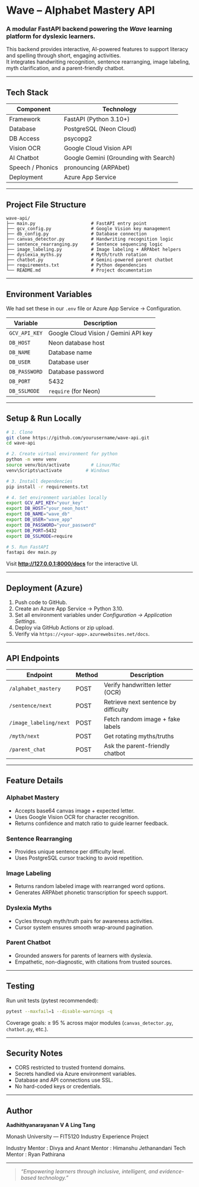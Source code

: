 # Wave – Alphabet Mastery API

### A modular FastAPI backend powering the *Wave* learning platform for dyslexic learners.

This backend provides interactive, AI-powered features to support literacy and spelling through short, engaging activities.  
It integrates handwriting recognition, sentence rearranging, image labeling, myth clarification, and a parent-friendly chatbot.

---

## Tech Stack

| Component | Technology |
|------------|-------------|
| Framework | FastAPI (Python 3.10+) |
| Database | PostgreSQL (Neon Cloud) |
| DB Access | psycopg2 |
| Vision OCR | Google Cloud Vision API |
| AI Chatbot | Google Gemini (Grounding with Search) |
| Speech / Phonics | pronouncing (ARPAbet) |
| Deployment | Azure App Service |

---

## Project File Structure

```
wave-api/
├── main.py                     # FastAPI entry point
├── gcv_config.py               # Google Vision key management
├── db_config.py                # Database connection
├── canvas_detector.py          # Handwriting recognition logic
├── sentence_rearranging.py     # Sentence sequencing logic
├── image_labeling.py           # Image labeling + ARPAbet helpers
├── dyslexia_myths.py           # Myth/truth rotation
├── chatbot.py                  # Gemini-powered parent chatbot
├── requirements.txt            # Python dependencies
└── README.md                   # Project documentation
```

---

## Environment Variables

We had set these in our `.env` file or Azure App Service → Configuration.

| Variable | Description |
|-----------|-------------|
| `GCV_API_KEY` | Google Cloud Vision / Gemini API key |
| `DB_HOST` | Neon database host |
| `DB_NAME` | Database name |
| `DB_USER` | Database user |
| `DB_PASSWORD` | Database password |
| `DB_PORT` | 5432 |
| `DB_SSLMODE` | `require` (for Neon) |

---

## Setup & Run Locally

```bash
# 1. Clone
git clone https://github.com/yourusername/wave-api.git
cd wave-api

# 2. Create virtual environment for python
python -m venv venv
source venv/bin/activate        # Linux/Mac
venv\Scripts\activate         # Windows

# 3. Install dependencies
pip install -r requirements.txt

# 4. Set environment variables locally
export GCV_API_KEY="your_key"
export DB_HOST="your_neon_host"
export DB_NAME="wave_db"
export DB_USER="wave_app"
export DB_PASSWORD="your_password"
export DB_PORT=5432
export DB_SSLMODE=require

# 5. Run FastAPI
fastapi dev main.py
```

Visit **http://127.0.0.1:8000/docs** for the interactive UI.

---

## Deployment (Azure)

1. Push code to GitHub.  
2. Create an Azure App Service → Python 3.10.  
3. Set all environment variables under *Configuration → Application Settings*.  
4. Deploy via GitHub Actions or zip upload.  
5. Verify via `https://<your-app>.azurewebsites.net/docs`.

---

## API Endpoints

| Endpoint | Method | Description |
|-----------|--------|-------------|
| `/alphabet_mastery` | POST | Verify handwritten letter (OCR) |
| `/sentence/next` | POST | Retrieve next sentence by difficulty |
| `/image_labeling/next` | POST | Fetch random image + fake labels |
| `/myth/next` | POST | Get rotating myths/truths |
| `/parent_chat` | POST | Ask the parent-friendly chatbot |

---

## Feature Details

### **Alphabet Mastery**
- Accepts base64 canvas image + expected letter.  
- Uses Google Vision OCR for character recognition.  
- Returns confidence and match ratio to guide learner feedback.

### **Sentence Rearranging**
- Provides unique sentence per difficulty level.  
- Uses PostgreSQL cursor tracking to avoid repetition.

### **Image Labeling**
- Returns random labeled image with rearranged word options.  
- Generates ARPAbet phonetic transcription for speech support.

### **Dyslexia Myths**
- Cycles through myth/truth pairs for awareness activities.  
- Cursor system ensures smooth wrap-around pagination.

### **Parent Chatbot**
- Grounded answers for parents of learners with dyslexia.  
- Empathetic, non-diagnostic, with citations from trusted sources.

---

## Testing

Run unit tests (pytest recommended):

```bash
pytest --maxfail=1 --disable-warnings -q
```

Coverage goals: ≥ 95 % across major modules (`canvas_detector.py`, `chatbot.py`, etc.).

---

## Security Notes

- CORS restricted to trusted frontend domains.  
- Secrets handled via Azure environment variables.  
- Database and API connections use SSL.  
- No hard-coded keys or credentials.

---

## Author

**Aadhithyanarayanan V A**
**Ling Tang**

Monash University — FIT5120 Industry Experience Project  

Industry Mentor         : Divya and Anant
Mentor         : Himanshu Jethanandani
Tech Mentor         : Ryan Pathirana

---

> *“Empowering learners through inclusive, intelligent, and evidence-based technology.”*

